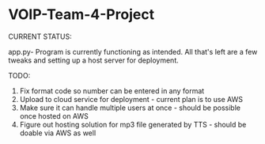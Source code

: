 # VOIP-Team-4-Project

CURRENT STATUS:

app.py- Program is currently functioning as intended. All that's left are a few tweaks and setting up a host server for deployment.

TODO:
1. Fix format code so number can be entered in any format
2. Upload to cloud service for deployment - current plan is to use AWS
3. Make sure it can handle multiple users at once - should be possible once hosted on AWS
4. Figure out hosting solution for mp3 file generated by TTS - should be doable via AWS as well